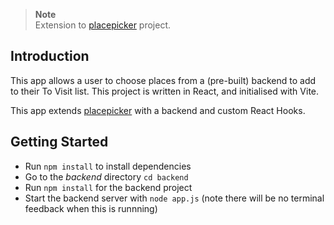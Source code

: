 > **Note**  
> Extension to [placepicker](https://github.com/niamhbrockbank/placepicker) project.

## Introduction

This app allows a user to choose places from a (pre-built) backend to add to their To Visit list. This project is written in React, and initialised with Vite.

This app extends [placepicker](https://github.com/niamhbrockbank/placepicker) with a backend and custom React Hooks.

## Getting Started

- Run `npm install` to install dependencies
- Go to the _backend_ directory `cd backend`
- Run `npm install` for the backend project
- Start the backend server with `node app.js` (note there will be no terminal feedback when this is runnning)
